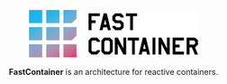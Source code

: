 <p align=center><img alt="FastContainer" src="https://raw.githubusercontent.com/FastContainer/FastContainer/master/logo/fast-container.png" width="300"></p>

<p align=center><strong>FastContainer</strong> is an architecture for reactive containers.</p>

